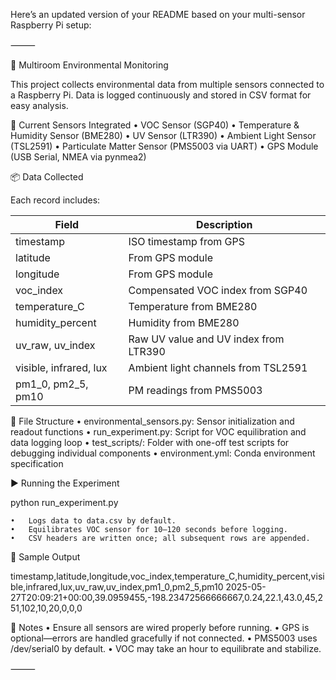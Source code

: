 Here’s an updated version of your README based on your multi-sensor Raspberry Pi setup:

⸻

🏡 Multiroom Environmental Monitoring

This project collects environmental data from multiple sensors connected to a Raspberry Pi. Data is logged continuously and stored in CSV format for easy analysis.

🔧 Current Sensors Integrated
	•	VOC Sensor (SGP40)
	•	Temperature & Humidity Sensor (BME280)
	•	UV Sensor (LTR390)
	•	Ambient Light Sensor (TSL2591)
	•	Particulate Matter Sensor (PMS5003 via UART)
	•	GPS Module (USB Serial, NMEA via pynmea2)

📦 Data Collected

Each record includes:

| Field                    | Description                                   |
|--------------------------|-----------------------------------------------|
| timestamp                | ISO timestamp from GPS                        |
| latitude                 | From GPS module                               |
| longitude                | From GPS module                               |
| voc_index                | Compensated VOC index from SGP40               |
| temperature_C            | Temperature from BME280                        |
| humidity_percent         | Humidity from BME280                           |
| uv_raw, uv_index         | Raw UV value and UV index from LTR390          |
| visible, infrared, lux   | Ambient light channels from TSL2591            |
| pm1_0, pm2_5, pm10       | PM readings from PMS5003                       |

📁 File Structure
	•	environmental_sensors.py: Sensor initialization and readout functions
	•	run_experiment.py: Script for VOC equilibration and data logging loop
	•	test_scripts/: Folder with one-off test scripts for debugging individual components
	•	environment.yml: Conda environment specification

▶️ Running the Experiment

python run_experiment.py

	•	Logs data to data.csv by default.
	•	Equilibrates VOC sensor for 10–120 seconds before logging.
	•	CSV headers are written once; all subsequent rows are appended.

💾 Sample Output

timestamp,latitude,longitude,voc_index,temperature_C,humidity_percent,visible,infrared,lux,uv_raw,uv_index,pm1_0,pm2_5,pm10
2025-05-27T20:09:21+00:00,39.0959455,-198.23472566666667,0.24,22.1,43.0,45,251,102,10,20,0,0,0

🧪 Notes
	•	Ensure all sensors are wired properly before running.
	•	GPS is optional—errors are handled gracefully if not connected.
	•	PMS5003 uses /dev/serial0 by default.
    •   VOC may take an hour to equilibrate and stabilize. 

⸻